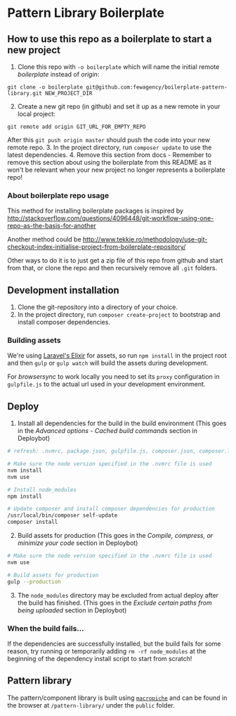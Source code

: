 # Pattern Library Boilerplate

## How to use this repo as a boilerplate to start a new project
1. Clone this repo with `-o boilerplate` which will name the initial remote *boilerplate* instead of *origin*:
```shell
git clone -o boilerplate git@github.com:fewagency/boilerplate-pattern-library.git NEW_PROJECT_DIR
```
2. Create a new git repo (in github) and set it up as a new remote in your local project:
```shell
git remote add origin GIT_URL_FOR_EMPTY_REPO
```
After this `git push origin master` should push the code into your new remote repo.
3. In the project directory, run `composer update` to use the latest dependencies.
4. Remove this section from docs -
Remember to remove this section about using the boilerplate from this README as it won't be relevant when your new
project no longer represents a boilerplate repo!

### About boilerplate repo usage
This method for installing boilerplate packages is inspired by
http://stackoverflow.com/questions/4096448/git-workflow-using-one-repo-as-the-basis-for-another

Another method could be
http://www.tekkie.ro/methodology/use-git-checkout-index-initialise-project-from-boilerplate-repository/

Other ways to do it is to just get a zip file of this repo from github and start from that,
or clone the repo and then recursively remove all `.git` folders.

## Development installation
1. Clone the git-repository into a directory of your choice.
2. In the project directory, run `composer create-project` to bootstrap and install composer dependencies.

### Building assets
We're using [Laravel's Elixir](http://laravel.com/docs/elixir) for assets, so run `npm install` in the project root
and then `gulp` or `gulp watch` will build the assets during development.

For *browsersync* to work locally you need to set its `proxy` configuration in `gulpfile.js` to the
actual url used in your development environment.

## Deploy
1. Install all dependencies for the build in the build environment
(This goes in the *Advanced options* - *Cached build commands* section in Deploybot)
```bash
# refresh: .nvmrc, package.json, gulpfile.js, composer.json, composer.lock

# Make sure the node version specified in the .nvmrc file is used
nvm install
nvm use

# Install node_modules
npm install

# Update composer and install composer dependencies for production
/usr/local/bin/composer self-update
composer install
```
2. Build assets for production
(This goes in the *Compile, compress, or minimize your code* section in Deploybot)
```bash
# Make sure the node version specified in the .nvmrc file is used
nvm use

# Build assets for production
gulp --production
```
3. The `node_modules` directory may be excluded from actual deploy after the build has finished.
(This goes in the *Exclude certain paths from being uploaded* section in Deploybot)

### When the build fails...
If the dependencies are successfully installed, but the build fails for some reason,
try running or temporarily adding `rm -rf node_modules` at the beginning of the dependency install script
to start from scratch!

## Pattern library
The pattern/component library is built using [`macropiche`](https://github.com/fewagency/macropiche)
and can be found in the browser at `/pattern-library/` under the `public` folder. 
